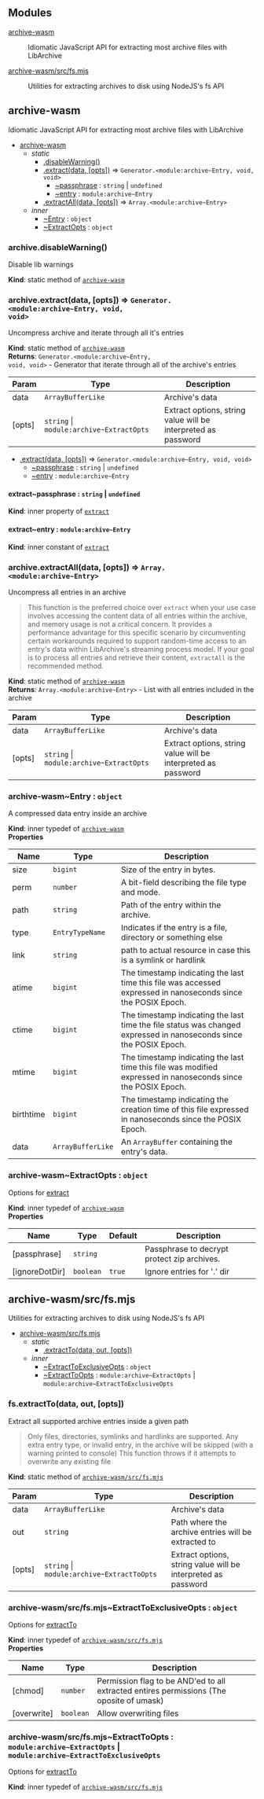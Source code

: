 ## Modules

<dl>
<dt><a href="#module_archive-wasm">archive-wasm</a></dt>
<dd><p>Idiomatic JavaScript API for extracting most archive files with LibArchive</p>
</dd>
<dt><a href="#archive-wasm/src/fs.module_mjs">archive-wasm/src/fs.mjs</a></dt>
<dd><p>Utilities for extracting archives to disk using NodeJS&#39;s fs API</p>
</dd>
</dl>

<a name="module_archive-wasm"></a>

## archive-wasm
Idiomatic JavaScript API for extracting most archive files with LibArchive


* [archive-wasm](#module_archive-wasm)
    * _static_
        * [.disableWarning()](#module_archive-wasm.disableWarning)
        * [.extract(data, [opts])](#module_archive-wasm.extract) ⇒ <code>Generator.&lt;module:archive~Entry, void, void&gt;</code>
            * [~passphrase](#module_archive-wasm.extract..passphrase) : <code>string</code> \| <code>undefined</code>
            * [~entry](#module_archive-wasm.extract..entry) : <code>module:archive~Entry</code>
        * [.extractAll(data, [opts])](#module_archive-wasm.extractAll) ⇒ <code>Array.&lt;module:archive~Entry&gt;</code>
    * _inner_
        * [~Entry](#module_archive-wasm..Entry) : <code>object</code>
        * [~ExtractOpts](#module_archive-wasm..ExtractOpts) : <code>object</code>

<a name="module_archive-wasm.disableWarning"></a>

### archive.disableWarning()
Disable lib warnings

**Kind**: static method of [<code>archive-wasm</code>](#module_archive-wasm)  
<a name="module_archive-wasm.extract"></a>

### archive.extract(data, [opts]) ⇒ <code>Generator.&lt;module:archive~Entry, void, void&gt;</code>
Uncompress archive and iterate through all it's entries

**Kind**: static method of [<code>archive-wasm</code>](#module_archive-wasm)  
**Returns**: <code>Generator.&lt;module:archive~Entry, void, void&gt;</code> - Generator that iterate through all of the archive's entries  

| Param | Type | Description |
| --- | --- | --- |
| data | <code>ArrayBufferLike</code> | Archive's data |
| [opts] | <code>string</code> \| <code>module:archive~ExtractOpts</code> | Extract options, string value will be interpreted as password |


* [.extract(data, [opts])](#module_archive-wasm.extract) ⇒ <code>Generator.&lt;module:archive~Entry, void, void&gt;</code>
    * [~passphrase](#module_archive-wasm.extract..passphrase) : <code>string</code> \| <code>undefined</code>
    * [~entry](#module_archive-wasm.extract..entry) : <code>module:archive~Entry</code>

<a name="module_archive-wasm.extract..passphrase"></a>

#### extract~passphrase : <code>string</code> \| <code>undefined</code>
**Kind**: inner property of [<code>extract</code>](#module_archive-wasm.extract)  
<a name="module_archive-wasm.extract..entry"></a>

#### extract~entry : <code>module:archive~Entry</code>
**Kind**: inner constant of [<code>extract</code>](#module_archive-wasm.extract)  
<a name="module_archive-wasm.extractAll"></a>

### archive.extractAll(data, [opts]) ⇒ <code>Array.&lt;module:archive~Entry&gt;</code>
Uncompress all entries in an archive

> This function is the preferred choice over `extract` when your use case
  involves accessing the content data of all entries within the archive,
  and memory usage is not a critical concern. It provides a performance
  advantage for this specific scenario by circumventing certain workarounds
  required to support random-time access to an entry's data within
  LibArchive's streaming process model. If your goal is to process all
  entries and retrieve their content, `extractAll` is the recommended method.

**Kind**: static method of [<code>archive-wasm</code>](#module_archive-wasm)  
**Returns**: <code>Array.&lt;module:archive~Entry&gt;</code> - List with all entries included in the archive  

| Param | Type | Description |
| --- | --- | --- |
| data | <code>ArrayBufferLike</code> | Archive's data |
| [opts] | <code>string</code> \| <code>module:archive~ExtractOpts</code> | Extract options, string value will be interpreted as password |

<a name="module_archive-wasm..Entry"></a>

### archive-wasm~Entry : <code>object</code>
A compressed data entry inside an archive

**Kind**: inner typedef of [<code>archive-wasm</code>](#module_archive-wasm)  
**Properties**

| Name | Type | Description |
| --- | --- | --- |
| size | <code>bigint</code> | Size of the entry in bytes. |
| perm | <code>number</code> | A bit-field describing the file type and mode. |
| path | <code>string</code> | Path of the entry within the archive. |
| type | <code>EntryTypeName</code> | Indicates if the entry is a file, directory or something else |
| link | <code>string</code> | path to actual resource in case this is a symlink or hardlink |
| atime | <code>bigint</code> | The timestamp indicating the last time this file was accessed expressed in nanoseconds since the POSIX Epoch. |
| ctime | <code>bigint</code> | The timestamp indicating the last time the file status was changed expressed in nanoseconds since the POSIX Epoch. |
| mtime | <code>bigint</code> | The timestamp indicating the last time this file was modified expressed in nanoseconds since the POSIX Epoch. |
| birthtime | <code>bigint</code> | The timestamp indicating the creation time of this file expressed in nanoseconds since the POSIX Epoch. |
| data | <code>ArrayBufferLike</code> | An `ArrayBuffer` containing the entry's data. |

<a name="module_archive-wasm..ExtractOpts"></a>

### archive-wasm~ExtractOpts : <code>object</code>
Options for [extract](extract)

**Kind**: inner typedef of [<code>archive-wasm</code>](#module_archive-wasm)  
**Properties**

| Name | Type | Default | Description |
| --- | --- | --- | --- |
| [passphrase] | <code>string</code> |  | Passphrase to decrypt protect zip archives. |
| [ignoreDotDir] | <code>boolean</code> | <code>true</code> | Ignore entries for '.' dir |

<a name="archive-wasm/src/fs.module_mjs"></a>

## archive-wasm/src/fs.mjs
Utilities for extracting archives to disk using NodeJS's fs API


* [archive-wasm/src/fs.mjs](#archive-wasm/src/fs.module_mjs)
    * _static_
        * [.extractTo(data, out, [opts])](#archive-wasm/src/fs.module_mjs.extractTo)
    * _inner_
        * [~ExtractToExclusiveOpts](#archive-wasm/src/fs.module_mjs..ExtractToExclusiveOpts) : <code>object</code>
        * [~ExtractToOpts](#archive-wasm/src/fs.module_mjs..ExtractToOpts) : <code>module:archive~ExtractOpts</code> \| <code>module:archive~ExtractToExclusiveOpts</code>

<a name="archive-wasm/src/fs.module_mjs.extractTo"></a>

### fs.extractTo(data, out, [opts])
Extract all supported archive entries inside a given path
> Only files, directories, symlinks and hardlinks are supported.
  Any extra entry type, or invalid entry, in the archive will be skipped (with a warning printed to console)
  This function throws if it attempts to overwrite any existing file

**Kind**: static method of [<code>archive-wasm/src/fs.mjs</code>](#archive-wasm/src/fs.module_mjs)  

| Param | Type | Description |
| --- | --- | --- |
| data | <code>ArrayBufferLike</code> | Archive's data |
| out | <code>string</code> | Path where the archive entries will be extracted to |
| [opts] | <code>string</code> \| <code>module:archive~ExtractToOpts</code> | Extract options, string value will be interpreted as password |

<a name="archive-wasm/src/fs.module_mjs..ExtractToExclusiveOpts"></a>

### archive-wasm/src/fs.mjs~ExtractToExclusiveOpts : <code>object</code>
Options for [extractTo](extractTo)

**Kind**: inner typedef of [<code>archive-wasm/src/fs.mjs</code>](#archive-wasm/src/fs.module_mjs)  
**Properties**

| Name | Type | Description |
| --- | --- | --- |
| [chmod] | <code>number</code> | Permission flag to be AND'ed to all extracted entires permissions (The oposite of umask) |
| [overwrite] | <code>boolean</code> | Allow overwriting files |

<a name="archive-wasm/src/fs.module_mjs..ExtractToOpts"></a>

### archive-wasm/src/fs.mjs~ExtractToOpts : <code>module:archive~ExtractOpts</code> \| <code>module:archive~ExtractToExclusiveOpts</code>
Options for [extractTo](extractTo)

**Kind**: inner typedef of [<code>archive-wasm/src/fs.mjs</code>](#archive-wasm/src/fs.module_mjs)  
